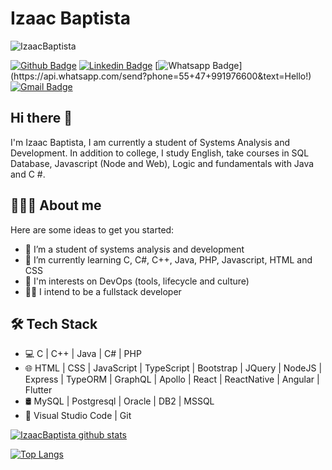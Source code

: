 # Izaac Baptista

![IzaacBaptista](https://komarev.com/ghpvc/?username=IzaacBaptista&label=Profile+Views&color=blue&style=flat)

[![Github Badge](https://img.shields.io/badge/-Github-000?style=flat-square&logo=Github&logoColor=white&link=https://github.com/IzaacBaptista)](https://github.com/IzaacBaptista)
[![Linkedin Badge](https://img.shields.io/badge/-LinkedIn-blue?style=flat-square&logo=Linkedin&logoColor=white&link=https://www.linkedin.com/in/izaac-baptista-78562311b/)](https://www.linkedin.com/in/izaac-baptista-78562311b/)
[![Whatsapp Badge](https://img.shields.io/badge/-Whatsapp-4CA143?style=flat-square&labelColor=4CA143&logo=whatsapp&logoColor=white&link=https://api.whatsapp.com/send?phone=55+47+991976600&text=Hello!)](https://api.whatsapp.com/send?phone=55+47+991976600&text=Hello!)
[![Gmail Badge](https://img.shields.io/badge/-Gmail-c14438?style=flat-square&logo=Gmail&logoColor=white&link=mailto:izaacbaptista@gmail.com)](izaacbaptista@gmail.com)

## Hi there 👋
I'm Izaac Baptista, I am currently a student of Systems Analysis and Development. In addition to college, I study English, take courses in SQL Database, Javascript (Node and Web), Logic and fundamentals with Java and C #.


## 👨🏻‍💻 About me 
Here are some ideas to get you started:

- 🔭 I’m a student of systems analysis and development
- 🌱 I’m currently learning C, C#, C++, Java, PHP, Javascript, HTML and CSS
- :rainbow: I'm interests on DevOps (tools, lifecycle and culture)
- :man_technologist: I intend to be a fullstack developer

## 🛠 Tech Stack

- 💻 C | C++ | Java | C# | PHP
- 🌐 HTML | CSS | JavaScript | TypeScript | Bootstrap | JQuery | NodeJS | Express | TypeORM | GraphQL | Apollo | React | ReactNative | Angular | Flutter
- 🛢 MySQL | Postgresql | Oracle | DB2 | MSSQL
- 🔧 Visual Studio Code | Git

[![IzaacBaptista github stats](https://github-readme-stats.vercel.app/api?username=izaacbaptista&show_icons=true&hide=["contribs","issues"])](https://github.com/IzaacBaptista)
 

[![Top Langs](https://github-readme-stats.vercel.app/api/top-langs/?username=izaacbaptista&show_icons=true)](https://github.com/IzaacBaptista/github-readme-stats)

